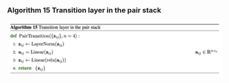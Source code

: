 
### **Algorithm 15** Transition layer in the pair stack
![figure](../img/algorithms/PairTransition.png)